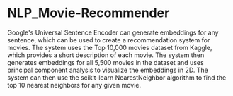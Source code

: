 # NLP_Movie-Recommender

Google's Universal Sentence Encoder can generate embeddings for any sentence, which can be used to create a recommendation system for movies. The system uses the Top 10,000 movies dataset from Kaggle, which provides a short description of each movie. The system then generates embeddings for all 5,500 movies in the dataset and uses principal component analysis to visualize the embeddings in 2D. The system can then use the scikit-learn NearestNeighbor algorithm to find the top 10 nearest neighbors for any given movie.
